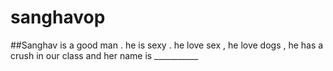 # sanghavop
##Sanghav is a good man . he is sexy . he love sex , he love dogs , he has a crush in our class and her name is ___________

